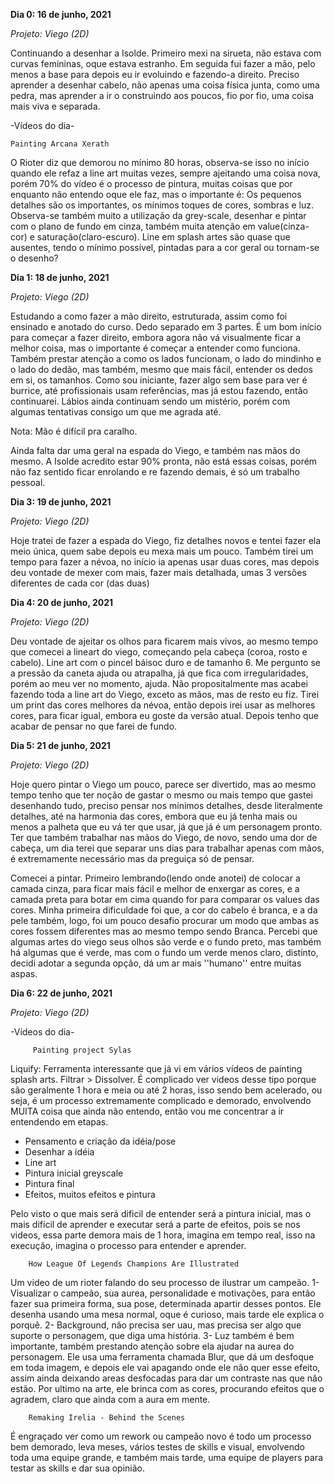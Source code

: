 **Dia 0: 16 de junho, 2021**

_Projeto: Viego (2D)_

Continuando a desenhar a Isolde. Primeiro mexi na sirueta, não estava com curvas femininas, oque estava estranho. Em seguida fui fazer a mão, pelo menos a base para depois eu ir evoluindo e fazendo-a direito.  Preciso aprender a desenhar cabelo, não apenas uma coisa física junta, como uma pedra, mas aprender a ir o construindo aos poucos, fio por fio, uma coisa mais viva e separada. 


-Vídeos do dia- 

    Painting Arcana Xerath

O Rioter diz que demorou no mínimo 80 horas, observa-se isso no início quando ele refaz a line art muitas vezes, sempre ajeitando uma coisa nova, porém 70% do vídeo é o processo de pintura, muitas coisas que por enquanto não entendo oque ele faz, mas o importante é: Os pequenos detalhes são os importantes, os mínimos toques de cores, sombras e luz. 
Observa-se também muito a utilização da grey-scale, desenhar e pintar com o plano de fundo em cinza, também muita atenção em value(cinza-cor) e saturação(claro-escuro). Line em splash artes são quase que ausentes, tendo o mínimo possível, pintadas para a cor geral ou tornam-se o desenho?  


 





**Dia 1: 18 de junho, 2021** 

_Projeto: Viego (2D)_

Estudando a como fazer a mão direito, estruturada, assim como foi ensinado e anotado do curso. Dedo separado em 3 partes. É um bom início para começar a fazer direito, embora agora não vá visualmente ficar a melhor coisa, mas o importante é começar a entender como funciona. Também prestar atenção a como os lados funcionam, o lado do mindinho e o lado do dedão, mas também, mesmo que mais fácil, entender os dedos em si, os tamanhos. Como sou iniciante, fazer algo sem base para ver é burrice, até profissionais usam referências, mas já estou fazendo, então continuarei. Lábios ainda continuam sendo um mistério, porém com algumas tentativas consigo um que me agrada até. 

Nota: Mão é difícil pra caralho. 

Ainda falta dar uma geral na espada do Viego, e também nas mãos do mesmo. A Isolde acredito estar 90% pronta, não está essas coisas, porém não faz sentido ficar enrolando e re fazendo demais, é só um trabalho pessoal. 


**Dia 3: 19 de junho, 2021** 

_Projeto: Viego (2D)_

Hoje tratei de fazer a espada do Viego, fiz detalhes novos e tentei fazer ela meio única, quem sabe depois eu mexa mais um pouco. Também tirei um tempo para fazer a névoa, no início ia apenas usar duas cores, mas depois deu vontade de mexer com mais, fazer mais detalhada, umas 3 versões diferentes de cada cor (das duas)



**Dia 4: 20 de junho, 2021**

_Projeto: Viego (2D)_

Deu vontade de ajeitar os olhos para ficarem mais vivos, ao mesmo tempo que comecei a lineart do viego, começando pela cabeça (coroa, rosto e cabelo). Line art com o pincel báisoc duro e de tamanho 6. Me pergunto se a pressão da caneta ajuda ou atrapalha, já que fica com irregularidades, porém ao meu ver no momento, ajuda. 
Não propositalmente mas acabei fazendo toda a line art do Viego, exceto as mãos, mas de resto eu fiz. Tirei um print das cores melhores da névoa, então depois irei usar as melhores cores, para ficar igual, embora eu goste da versão atual. Depois tenho que acabar de pensar no que farei de fundo. 




**Dia 5: 21 de junho, 2021**

_Projeto: Viego (2D)_

Hoje quero pintar o Viego um pouco, parece ser divertido, mas ao mesmo tempo tenho que ter noção de gastar o mesmo ou mais tempo que gastei desenhando tudo, preciso pensar nos mínimos detalhes, desde literalmente detalhes, até na harmonia das cores, embora que eu já tenha mais ou menos a palheta que eu vá ter que usar, já que já é um personagem pronto. Ter que também trabalhar nas mãos do Viego, de novo, sendo uma dor de cabeça, um dia terei que separar uns dias para trabalhar apenas com mãos, é extremamente necessário mas da preguiça só de pensar. 

Comecei a pintar. Primeiro lembrando(lendo onde anotei) de colocar a camada cinza, para ficar mais fácil e melhor de enxergar as cores, e a camada preta para botar em cima quando for para comparar os values das cores. Minha primeira dificuldade foi que, a cor do cabelo é branca, e a da pele também, logo, foi um pouco desafio procurar um modo que ambas as cores fossem diferentes mas ao mesmo tempo sendo Branca. Percebi que algumas artes do viego seus olhos são verde e o fundo preto, mas também há algumas que é verde, mas com o fundo um verde menos claro, distinto, decidi adotar a segunda opção, dá um ar mais ''humano'' entre muitas aspas. 



**Dia 6: 22 de junho, 2021**

_Projeto: Viego (2D)_


-Vídeos do dia- 

         Painting project Sylas      
         
         
 Liquify: Ferramenta interessante que já vi em vários vídeos de painting splash arts. Filtrar > Dissolver. 
 É complicado ver videos desse tipo porque são geralmente 1 hora e meia ou até 2 horas, isso sendo bem acelerado, ou seja, é um processo extremamente complicado e demorado, envolvendo MUITA coisa que ainda não entendo, então vou me concentrar a ir entendendo em etapas. 
 
* Pensamento e criação da idéia/pose 
* Desenhar a idéia 
* Line art 
* Pintura inicial greyscale 
* Pintura final
* Efeitos, muitos efeitos e pintura
 
 
 Pelo visto o que mais será dificil de entender será a pintura inicial, mas o mais difícil de aprender e executar será a parte de efeitos, pois se nos videos, essa parte demora mais de 1 hora, imagina em tempo real, isso na execução, imagina o processo para entender e aprender. 
 
 
        How League Of Legends Champions Are Illustrated    
        
        
 Um video de um rioter falando do seu processo de ilustrar um campeão. 1- Visualizar o campeão, sua aurea, personalidade e motivações, para então fazer sua primeira forma, sua pose, determinada apartir desses pontos. Ele desenha usando uma mesa normal, oque é curioso, mais tarde ele explica o porquê. 2- Background, não precisa ser uau, mas precisa ser algo que suporte o personagem, que diga uma história. 3- Luz também é bem importante, também prestando atenção sobre ela ajudar na aurea do personagem. Ele usa uma ferramenta chamada Blur, que dá um desfoque em toda imagem, e depois ele vai apagando onde ele não quer esse efeito, assim ainda deixando areas desfocadas para dar um contraste nas que não estão.  Por ultimo na arte, ele brinca com as cores, procurando efeitos que o agradem, claro que ainda com a aura em mente. 
 
 
        Remaking Irelia - Behind the Scenes
        
        
É engraçado ver como um rework ou campeão novo é todo um processo bem demorado, leva meses, vários testes de skills e visual, envolvendo toda uma equipe grande, e também mais tarde, uma equipe de players para testar as skills e dar sua opinião. 
